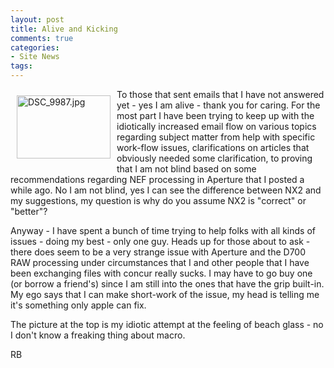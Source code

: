 ```yaml
---
layout: post
title: Alive and Kicking
comments: true
categories:
- Site News
tags:
---
```

<a rel="lightbox" href="/wp-content/uploads/2009/03/DSC_9987.jpg"><img title="DSC_9987.jpg" src="/wp-content/uploads/2009/03/.thumbs/.DSC_9987.jpg" border="0" alt="DSC_9987.jpg" hspace="10" vspace="10" width="150" height="101" align="left" /></a>To those that sent emails that I have not answered yet - yes I am alive - thank you for caring. For the most part I have been trying to keep up with the idiotically increased email flow on various topics regarding subject matter from help with specific work-flow issues, clarifications on articles that obviously needed some clarification, to proving that I am not blind based on some recommendations regarding NEF processing in Aperture that I posted a while ago. No I am not blind, yes I can see the difference between NX2 and my suggestions, my question is why do you assume NX2 is "correct" or "better"?

Anyway - I have spent a bunch of time trying to help folks with all kinds of issues - doing my best - only one guy. <!--more-->Heads up for those about to ask - there does seem to be a very strange issue with Aperture and the D700 RAW processing under circumstances that I and other people that I have been exchanging files with concur really sucks. I may have to go buy one (or borrow a friend's) since I am still into the ones that have the grip built-in. My ego says that I can make short-work of the issue, my head is telling me it's something only apple can fix.

The picture at the top is my idiotic attempt at the feeling of beach glass - no I don't know a freaking thing about macro.

RB